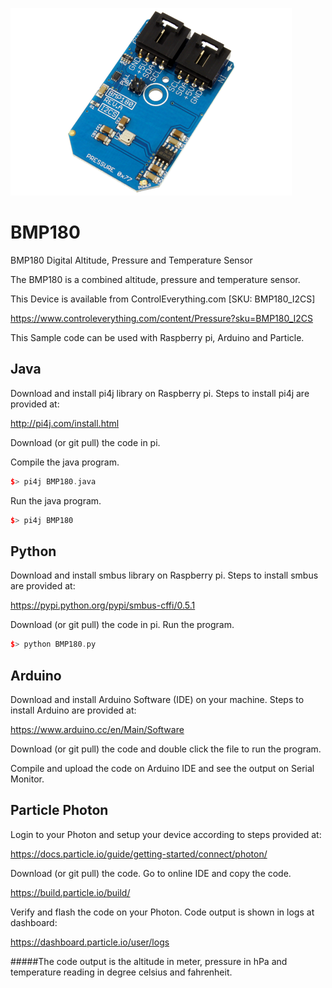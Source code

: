 [![BMP180](BMP180_I2CS.png)](https://www.controleverything.com/content/Pressure?sku=BMP180_I2CS)
# BMP180
BMP180 Digital Altitude, Pressure and Temperature Sensor

The BMP180 is a combined altitude, pressure and temperature sensor.

This Device is available from ControlEverything.com [SKU: BMP180_I2CS]

https://www.controleverything.com/content/Pressure?sku=BMP180_I2CS

This Sample code can be used with Raspberry pi, Arduino and Particle.

## Java
Download and install pi4j library on Raspberry pi. Steps to install pi4j are provided at:

http://pi4j.com/install.html

Download (or git pull) the code in pi.

Compile the java program.
```cpp
$> pi4j BMP180.java
```

Run the java program.
```cpp
$> pi4j BMP180
```

## Python
Download and install smbus library on Raspberry pi. Steps to install smbus are provided at:

https://pypi.python.org/pypi/smbus-cffi/0.5.1

Download (or git pull) the code in pi. Run the program.

```cpp
$> python BMP180.py
```

## Arduino
Download and install Arduino Software (IDE) on your machine. Steps to install Arduino are provided at:

https://www.arduino.cc/en/Main/Software

Download (or git pull) the code and double click the file to run the program.

Compile and upload the code on Arduino IDE and see the output on Serial Monitor.


## Particle Photon

Login to your Photon and setup your device according to steps provided at:

https://docs.particle.io/guide/getting-started/connect/photon/

Download (or git pull) the code. Go to online IDE and copy the code.

https://build.particle.io/build/

Verify and flash the code on your Photon. Code output is shown in logs at dashboard:

https://dashboard.particle.io/user/logs

#####The code output is the altitude in meter, pressure in hPa and temperature reading in degree celsius and fahrenheit.
